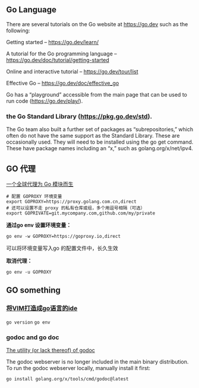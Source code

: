 ## Go Language

There are several tutorials on the Go website at https://go.dev such as the following:

Getting started – https://go.dev/learn/

A tutorial for the Go programming language – https://go.dev/doc/tutorial/getting-started

Online and interactive tutorial – https://go.dev/tour/list

Effective Go – https://go.dev/doc/effective_go

Go has a “playground” accessible from the main page that can be used to run code (https://go.dev/play/).


### the Go Standard Library (https://pkg.go.dev/std).

The Go team also built a further set of packages as “subrepositories,” which often do not have the same support as the Standard Library. These are occasionally used. They will need to be installed using the go get command. These have package names including an “x,” such as golang.org/x/net/ipv4.
 
 
## GO 代理

[一个全球代理为 Go 模块而生](https://goproxy.io/zh/)
```
# 配置 GOPROXY 环境变量
export GOPROXY=https://proxy.golang.com.cn,direct
# 还可以设置不走 proxy 的私有仓库或组，多个用逗号相隔（可选）
export GOPRIVATE=git.mycompany.com,github.com/my/private
```

**通过go env 设置环境变量：**

`go env -w GOPROXY=https://goproxy.io,direct`

可以将环境变量写入go 的配置文件中，长久生效

**取消代理：**

`go env -u GOPROXY`  

## GO something

### [将VIM打造成go语言的ide](https://learnku.com/articles/24924)

`go version`  `go env`

### godoc and go doc

[The utility (or lack thereof) of godoc](https://forum.golangbridge.org/t/the-utility-or-lack-thereof-of-godoc/27906)

The godoc webserver is no longer included in the main binary distribution. To run the godoc webserver locally, manually install it first:
 
`go install golang.org/x/tools/cmd/godoc@latest`

